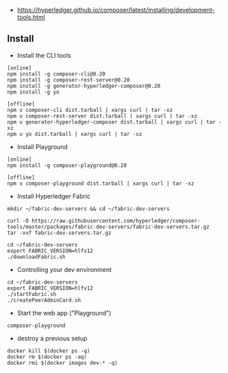 - https://hyperledger.github.io/composer/latest/installing/development-tools.html

## Install
-  Install the CLI tools
```
[online]
npm install -g composer-cli@0.20
npm install -g composer-rest-server@0.20
npm install -g generator-hyperledger-composer@0.20
npm install -g yo

[offline]
npm v composer-cli dist.tarball | xargs curl | tar -xz
npm v composer-rest-server dist.tarball | xargs curl | tar -xz
npm v generator-hyperledger-composer dist.tarball | xargs curl | tar -xz
npm v yo dist.tarball | xargs curl | tar -xz
```
- Install Playground
```
[online]
npm install -g composer-playground@0.20

[offline]
npm v composer-playground dist.tarball | xargs curl | tar -xz
```
- Install Hyperledger Fabric
```
mkdir ~/fabric-dev-servers && cd ~/fabric-dev-servers

curl -O https://raw.githubusercontent.com/hyperledger/composer-tools/master/packages/fabric-dev-servers/fabric-dev-servers.tar.gz
tar -xvf fabric-dev-servers.tar.gz

cd ~/fabric-dev-servers
export FABRIC_VERSION=hlfv12
./downloadFabric.sh
```
- Controlling your dev environment
```
cd ~/fabric-dev-servers
export FABRIC_VERSION=hlfv12
./startFabric.sh
./createPeerAdminCard.sh
```
- Start the web app ("Playground")
```
composer-playground
```
- destroy a previous setup
```
docker kill $(docker ps -q)
docker rm $(docker ps -aq)
docker rmi $(docker images dev-* -q)
```
